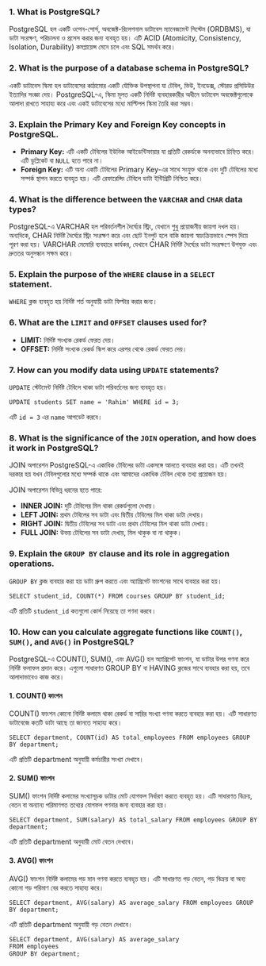 ### 1. What is PostgreSQL?

PostgreSQL হল একটি ওপেন-সোর্স, অবজেক্ট-রিলেশনাল ডাটাবেস ম্যানেজমেন্ট সিস্টেম (ORDBMS), যা ডাটা সংরক্ষণ, পরিচালনা ও প্রসেস করার জন্য ব্যবহৃত হয়। এটি ACID (Atomicity, Consistency, Isolation, Durability) কমপ্লায়েন্স মেনে চলে এবং SQL সমর্থন করে।

### 2. What is the purpose of a database schema in PostgreSQL?

একটি ডাটাবেস স্কিমা হল ডাটাবেসের কাঠামোর একটি যৌক্তিক উপস্থাপনা যা টেবিল, ভিউ, ইনডেক্স, স্টোরড প্রসিডিউর ইত্যাদির সংজ্ঞা দেয়। PostgreSQL-এ, স্কিমা মূলত একটি নির্দিষ্ট ব্যবহারকারীর অধীনে ডাটাবেস অবজেক্টগুলোকে আলাদা রাখতে সাহায্য করে এবং একই ডাটাবেসের মধ্যে মাল্টিপল স্কিমা তৈরি করা সম্ভব।

### 3. Explain the Primary Key and Foreign Key concepts in PostgreSQL.

- **Primary Key:** এটি একটি টেবিলের ইউনিক আইডেন্টিফায়ার যা প্রতিটি রেকর্ডকে অনন্যভাবে চিহ্নিত করে। এটি ডুপ্লিকেট বা `NULL` হতে পারে না।
- **Foreign Key:** এটি অন্য একটি টেবিলের Primary Key-এর সাথে সংযুক্ত থাকে এবং দুটি টেবিলের মধ্যে সম্পর্ক স্থাপন করতে ব্যবহৃত হয়। এটি রেফারেন্সিং টেবিলে ডাটা ইন্টিগ্রিটি নিশ্চিত করে।

### 4. What is the difference between the `VARCHAR` and `CHAR` data types?

PostgreSQL-এ VARCHAR হল পরিবর্তনশীল দৈর্ঘ্যের স্ট্রিং, যেখানে শুধু প্রয়োজনীয় জায়গা দখল হয়। অন্যদিকে, CHAR নির্দিষ্ট দৈর্ঘ্যের স্ট্রিং সংরক্ষণ করে এবং ছোট ইনপুট হলে বাকি জায়গা স্বয়ংক্রিয়ভাবে স্পেস দিয়ে পূরণ করা হয়। VARCHAR মেমোরি ব্যবহারে কার্যকর, যেখানে CHAR নির্দিষ্ট দৈর্ঘ্যের ডাটা সংরক্ষণে উপযুক্ত এবং দ্রুততর অনুসন্ধান সক্ষম করে।

### 5. Explain the purpose of the `WHERE` clause in a `SELECT` statement.

`WHERE` ক্লজ ব্যবহৃত হয় নির্দিষ্ট শর্ত অনুযায়ী ডাটা ফিল্টার করার জন্য।

### 6. What are the `LIMIT` and `OFFSET` clauses used for?

- **LIMIT:** নির্দিষ্ট সংখ্যক রেকর্ড ফেরত দেয়।
- **OFFSET:** নির্দিষ্ট সংখ্যক রেকর্ড স্কিপ করে এরপর থেকে রেকর্ড ফেরত দেয়।

### 7. How can you modify data using `UPDATE` statements?

`UPDATE` স্টেটমেন্ট নির্দিষ্ট টেবিলে থাকা ডাটা পরিবর্তনের জন্য ব্যবহৃত হয়।

`UPDATE students
SET name = 'Rahim'
WHERE id = 3;`

এটি `id = 3` এর `name` আপডেট করবে।

### 8. What is the significance of the `JOIN` operation, and how does it work in PostgreSQL?

JOIN অপারেশন PostgreSQL-এ একাধিক টেবিলের ডাটা একসঙ্গে আনতে ব্যবহার করা হয়। এটি তখনই দরকার হয় যখন টেবিলগুলোর মধ্যে সম্পর্ক থাকে এবং আমাদের একাধিক টেবিল থেকে তথ্য প্রয়োজন হয়।

JOIN অপারেশন বিভিন্ন ধরনের হতে পারে:

- **INNER JOIN:** দুটি টেবিলের মিল থাকা রেকর্ডগুলো দেখায়।
- **LEFT JOIN:** প্রথম টেবিলের সব ডাটা এবং দ্বিতীয় টেবিলের মিল থাকা ডাটা দেখায়।
- **RIGHT JOIN:** দ্বিতীয় টেবিলের সব ডাটা এবং প্রথম টেবিলের মিল থাকা ডাটা দেখায়।
- **FULL JOIN:** উভয় টেবিলের সব ডাটা দেখায়, মিল থাকুক বা না থাকুক।

### 9. Explain the `GROUP BY` clause and its role in aggregation operations.

`GROUP BY` ক্লজ ব্যবহার করা হয় ডাটা গ্রুপ করতে এবং অ্যাগ্রিগেট ফাংশনের সাথে ব্যবহার করা হয়।

`SELECT student_id, COUNT(*)
FROM courses
GROUP BY student_id;`

এটি প্রতিটি `student_id` কতগুলো কোর্স নিয়েছে তা গণনা করবে।

### 10. How can you calculate aggregate functions like `COUNT()`, `SUM()`, and `AVG()` in PostgreSQL?

PostgreSQL-এ COUNT(), SUM(), এবং AVG() হল অ্যাগ্রিগেট ফাংশন, যা ডাটার উপর গণনা করে নির্দিষ্ট ফলাফল প্রদান করে। এগুলো সাধারণত GROUP BY বা HAVING ক্লজের সাথে ব্যবহার করা হয়, তবে আলাদাভাবেও কাজ করে।

#### 1. COUNT() ফাংশন

COUNT() ফাংশন কোনো নির্দিষ্ট কলামে থাকা রেকর্ড বা সারির সংখ্যা গণনা করতে ব্যবহার করা হয়। এটি সাধারণত ডাটাবেজে কতটি ডাটা আছে তা জানতে সাহায্য করে।

`SELECT department, COUNT(id) AS total_employees
FROM employees
GROUP BY department;`

এটি প্রতিটি department অনুযায়ী কর্মচারীর সংখ্যা দেখাবে।

#### 2. SUM() ফাংশন

SUM() ফাংশন নির্দিষ্ট কলামের সংখ্যাসূচক ডাটার মোট যোগফল নির্ধারণ করতে ব্যবহৃত হয়। এটি সাধারণত বিক্রয়, বেতন বা অন্যান্য পরিমাণগত তথ্যের যোগফল গণনার জন্য ব্যবহার করা হয়।

`SELECT department, SUM(salary) AS total_salary
FROM employees
GROUP BY department;`

এটি প্রতিটি department অনুযায়ী মোট বেতন দেখাবে।

#### 3. AVG() ফাংশন

AVG() ফাংশন নির্দিষ্ট কলামের গড় মান গণনা করতে ব্যবহৃত হয়। এটি সাধারণত গড় বেতন, গড় বিক্রয় বা অন্য কোনো গড় পরিমাণ বের করতে সাহায্য করে।

`SELECT department, AVG(salary) AS average_salary
FROM employees
GROUP BY department;`

এটি প্রতিটি department অনুযায়ী গড় বেতন দেখাবে।

```markdown
SELECT department, AVG(salary) AS average_salary
FROM employees
GROUP BY department;
```
